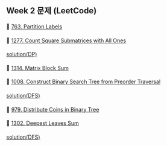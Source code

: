## Week 2 문제 (LeetCode)

####
👀 [763. Partition Labels](https://leetcode.com/problems/partition-labels/)
####
👀 [1277. Count Square Submatrices with All Ones](https://leetcode.com/problems/count-square-submatrices-with-all-ones/)
####
[solution(DP)](https://github.com/BBBOMi/Algorithms-New/blob/master/week35/Leet1277.java)
####
👀 [1314. Matrix Block Sum](https://leetcode.com/problems/matrix-block-sum/)
####
👀 [1008. Construct Binary Search Tree from Preorder Traversal](https://leetcode.com/problems/construct-binary-search-tree-from-preorder-traversal/)
####
[solution(DFS)](https://github.com/BBBOMi/Algorithms-New/blob/master/week35/Leet1008.java)
####
👀 [979. Distribute Coins in Binary Tree](https://leetcode.com/problems/distribute-coins-in-binary-tree/)
####
👀 [1302. Deepest Leaves Sum](https://leetcode.com/problems/deepest-leaves-sum/)
####
[solution(DFS)](https://github.com/BBBOMi/Algorithms-New/blob/master/week35/Leet1302.java)

